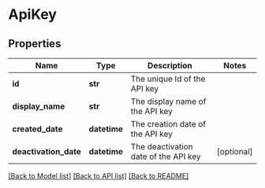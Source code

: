 # ApiKey

## Properties
Name | Type | Description | Notes
------------ | ------------- | ------------- | -------------
**id** | **str** | The unique Id of the API key | 
**display_name** | **str** | The display name of the API key | 
**created_date** | **datetime** | The creation date of the API key | 
**deactivation_date** | **datetime** | The deactivation date of the API key | [optional] 

[[Back to Model list]](../README.md#documentation-for-models) [[Back to API list]](../README.md#documentation-for-api-endpoints) [[Back to README]](../README.md)


